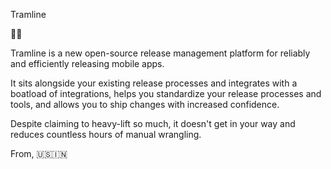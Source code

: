 Tramline

📲🚃

Tramline is a new open-source release management platform for reliably and efficiently releasing mobile apps.

It sits alongside your existing release processes and integrates with a boatload of integrations, helps you standardize your release processes and tools, and allows you to ship changes with increased confidence.

Despite claiming to heavy-lift so much, it doesn't get in your way and reduces countless hours of manual wrangling. 

From, 🇺🇸🇮🇳
